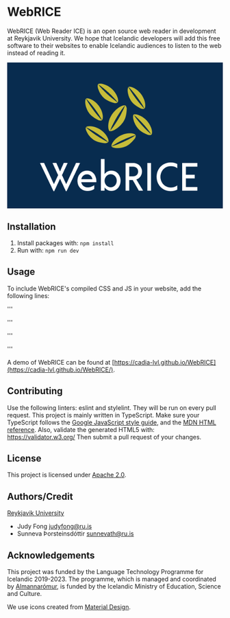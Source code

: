# WebRICE
WebRICE (Web Reader ICE) is an open source web reader in development at
Reykjavik University. We hope that Icelandic developers will add this free
software to their websites to enable Icelandic audiences to listen to the web
instead of reading it.

<img src="build/resources/img/WebRICE_logo.png" alt="WebRICE logo" title="WebRICE grains of rice logo" align="center"/>

## Installation
1.  Install packages with: `npm install`
2.  Run with: `npm run dev`

## Usage
To include WebRICE's compiled CSS and JS in your website, add the following lines:

'''
<!-- CSS only -->
<link href="http://www.webrice.is/WebRICE_styles.css" crossorigin="anonymous">
'''

'''
<!-- JavaScript Bundle -->
<script src="http://www.webrice.is/WebRICE.js" crossorigin="anonymous"></script>
'''

A demo of WebRICE can be found at [https://cadia-lvl.github.io/WebRICE](https://cadia-lvl.github.io/WebRICE/).

## Contributing
Use the following linters: eslint and stylelint. They will be run on every pull request.
This project is mainly written in TypeScript. 
Make sure your TypeScript follows the [Google JavaScript style
guide](https://google.github.io/styleguide/jsguide.html), and the [MDN HTML
reference](https://developer.mozilla.org/en-US/docs/Web/HTML/Reference).
Also, validate the generated HTML5 with: https://validator.w3.org/
Then submit a pull request of your changes.

## License
This project is licensed under [Apache 2.0](LICENSE).

## Authors/Credit
[Reykjavik University](https://ru.is)
* Judy Fong [judyfong@ru.is](mailto:judyfong@ru.is)
* Sunneva Þorsteinsdóttir [sunnevath@ru.is](mailto:sunnevath@ru.is)

## Acknowledgements
This project was funded by the Language Technology Programme for Icelandic
2019-2023. The programme, which is managed and coordinated by
[Almannarómur](https://almannaromur.is/), is funded by the Icelandic Ministry
of Education, Science and Culture.

We use icons created from [Material Design](https://www.material.io/).

